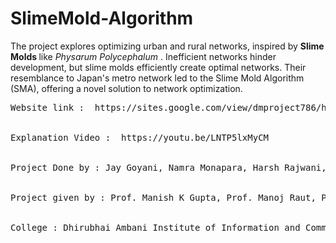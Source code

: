 # SlimeMold-Algorithm
The project explores optimizing urban and rural networks, inspired by <b> Slime Molds </b> like <i> Physarum Polycephalum </i>. Inefficient networks hinder development, but slime molds efficiently create optimal networks. Their resemblance to Japan's metro network led to the Slime Mold Algorithm (SMA), offering a novel solution to network optimization.<br>
<pre>
Website link : <href> https://sites.google.com/view/dmproject786/homepage </href>
<br>
Explanation Video : <href> https://youtu.be/LNTP5lxMyCM </href>
<br>
Project Done by : Jay Goyani, Namra Monapara, Harsh Rajwani, Zenil Rupareliya, Kashvi Bhanderi, Darshak Kukadiya
<br>
Project given by : Prof. Manish K Gupta, Prof. Manoj Raut, Prof. Prosenjit Kundu
<br>
College : Dhirubhai Ambani Institute of Information and Communication Technology ( DAIICT )
</pre>
